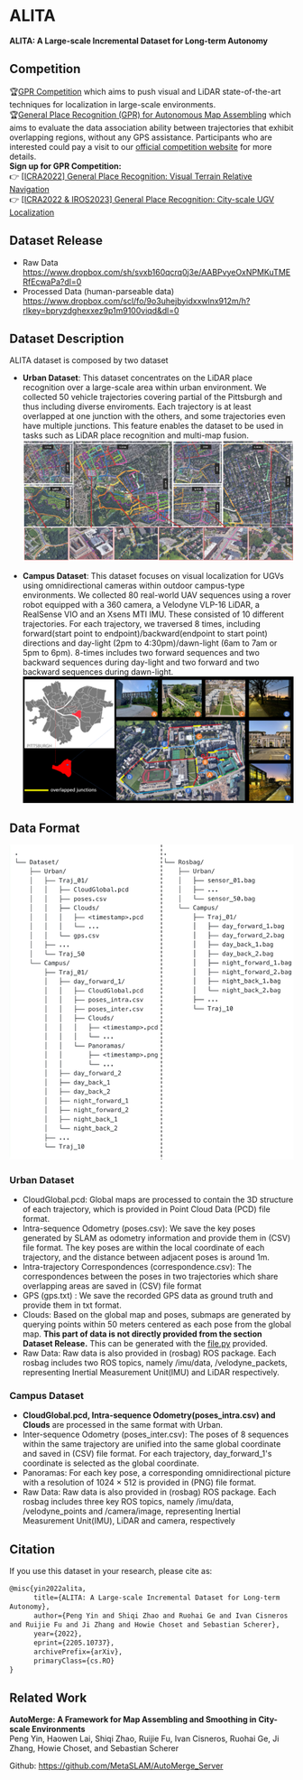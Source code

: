 # ALITA
**ALITA: A Large-scale Incremental Dataset for Long-term Autonomy**

## Competition
:trophy:[GPR Competition](https://github.com/MetaSLAM/GPR_Competition/tree/main) which aims to push visual and LiDAR state-of-the-art techniques for localization in large-scale environments.</br>
:trophy:[General Place Recognition (GPR) for Autonomous Map Assembling](https://metaslam.github.io/competitions/iros2023/) which aims to evaluate the data association ability between trajectories that exhibit overlapping regions, without any GPS assistance. Participants who are interested could pay a visit to our [official competition website](https://www.aicrowd.com/challenges/icra2022-general-place-recognition-visual-terrain-relative-navigation/) for more details.</br>
  **Sign up for GPR Competition:**</br>
    :point_right: [[ICRA2022] General Place Recognition: Visual Terrain Relative Navigation](https://www.aicrowd.com/challenges/icra2022-general-place-recognition-visual-terrain-relative-navigation/)</br>
  :point_right: [[ICRA2022 & IROS2023] General Place Recognition: City-scale UGV Localization](https://www.aicrowd.com/challenges/icra2022-general-place-recognition-city-scale-ugv-localization/)

## Dataset Release 

* Raw Data https://www.dropbox.com/sh/svxb160qcrq0j3e/AABPvyeOxNPMKuTMERfEcwaPa?dl=0
* Processed Data (human-parseable data) https://www.dropbox.com/scl/fo/9o3uhejbyidxxwlnx912m/h?rlkey=bpryzdghexxez9p1m9100viqd&dl=0
  
## Dataset Description

ALITA dataset is composed by two dataset

- **Urban Dataset**: This dataset concentrates on the LiDAR place recognition over a large-scale area within urban environment. We collected 50 vehicle trajectories covering partial of the Pittsburgh and thus including diverse enviroments. Each trajectory is at least overlapped at one junction with the others, and some trajectories even have multiple junctions. This feature enables the dataset to be used in tasks such as LiDAR place recognition and multi-map fusion.
  ![urban](docs/pics/urban.png)

- **Campus Dataset**: This dataset focuses on visual localization for UGVs using omnidirectional cameras within outdoor campus-type environments. We collected 80 real-world UAV sequences using a rover robot equipped with a 360 camera, a Velodyne VLP-16 LiDAR, a RealSense VIO and an Xsens MTI IMU. These consisted of 10 different trajectories. For each trajectory, we traversed 8 times, including forward(start point to endpoint)/backward(endpoint to start point) directions and day-light (2pm to 4:30pm)/dawn-light (6am to 7am or 5pm to 6pm). 8-times includes two forward sequences and two backward sequences during day-light and two forward and two backward sequences during dawn-light.
  ![campus](docs/pics/campus.png)

## Data Format
![file_structure](docs/pics/file_structure.png)

### Urban Dataset
- CloudGlobal.pcd: Global maps are processed to contain
the 3D structure of each trajectory, which is provided
in Point Cloud Data (PCD) file format.
- Intra-sequence Odometry (poses.csv): We save the key poses
generated by SLAM as odometry information and
provide them in (CSV) file format. The key poses are
within the local coordinate of each trajectory, and the
distance between adjacent poses is around 1m.
- Intra-trajectory Correspondences (correspondence.csv): The correspondences between the poses in two trajectories which
share overlapping areas are saved in (CSV) file format
- GPS (gps.txt) : We save the recorded GPS data as ground truth and
provide them in txt format.
- Clouds: Based on the global map and poses, submaps
are generated by querying points within 50 meters
centered as each pose from the global map. **This part
of data is not directly provided from the section Dataset Release.** 
This can be generated with the [file.py](file.py) provided.
- Raw Data: Raw data is also provided in (rosbag)
ROS package. Each rosbag includes two ROS
topics, namely /imu/data, /velodyne_packets, representing
Inertial Measurement Unit(IMU) and LiDAR respectively.

### Campus Dataset
- **CloudGlobal.pcd, Intra-sequence Odometry(poses_intra.csv) and Clouds**
are processed in the same format with Urban.
- Inter-sequence Odometry (poses_inter.csv): The poses of 8
sequences within the same trajectory are unified into
the same global coordinate and saved in (CSV) file
format. For each trajectory, day_forward_1's coordinate
is selected as the global coordinate.
- Panoramas: For each key pose, a corresponding
omnidirectional picture with a resolution of 1024 ×
512 is provided in (PNG) file format.
- Raw Data: Raw data is also provided in (rosbag)
ROS package. Each rosbag includes three key ROS
topics, namely /imu/data, /velodyne_points and
/camera/image, representing Inertial Measurement
Unit(IMU), LiDAR and camera, respectively

## Citation

If you use this dataset in your research, please cite as:

```
@misc{yin2022alita,
      title={ALITA: A Large-scale Incremental Dataset for Long-term Autonomy}, 
      author={Peng Yin and Shiqi Zhao and Ruohai Ge and Ivan Cisneros and Ruijie Fu and Ji Zhang and Howie Choset and Sebastian Scherer},
      year={2022},
      eprint={2205.10737},
      archivePrefix={arXiv},
      primaryClass={cs.RO}
}
```

## Related Work
**AutoMerge: A Framework for Map Assembling and Smoothing in City-scale Environments**</br>
Peng Yin, Haowen Lai, Shiqi Zhao, Ruijie Fu, Ivan Cisneros, Ruohai Ge, Ji Zhang, Howie Choset, and Sebastian Scherer

Github: https://github.com/MetaSLAM/AutoMerge_Server
